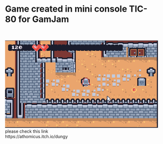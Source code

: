 <h1>Game created in mini console TIC-80 for GamJam</h1><br><br>
<img src="https://github.com/athomicus/dungy/blob/main/D1.PNG">
<br>
please check this link<br>
https://athomicus.itch.io/dungy
